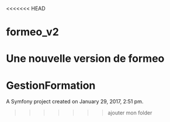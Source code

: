 <<<<<<< HEAD
# formeo_v2
Une nouvelle version de formeo
=======
GestionFormation
================

A Symfony project created on January 29, 2017, 2:51 pm.
>>>>>>> ajouter mon folder
